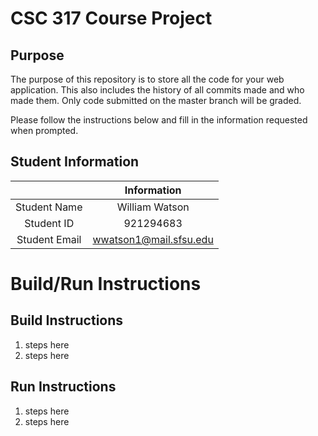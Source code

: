 # CSC 317 Course Project

## Purpose

The purpose of this repository is to store all the code for your web application. This also includes the history of all commits made and who made them. Only code submitted on the master branch will be graded.

Please follow the instructions below and fill in the information requested when prompted.

## Student Information

|               |      Information       |
|:-------------:|:----------------------:|
| Student Name  |     William Watson     |
| Student ID    |       921294683        |
| Student Email | wwatson1@mail.sfsu.edu |



# Build/Run Instructions

## Build Instructions
1. steps here
2. steps here

## Run Instructions
1. steps here
2. steps here 
